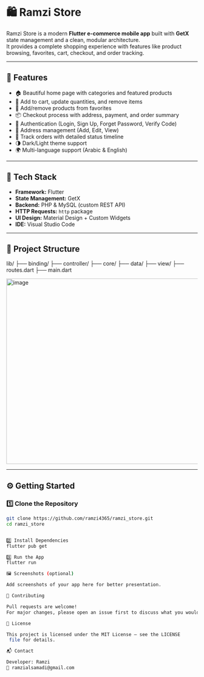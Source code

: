 # 🛍️ Ramzi Store

Ramzi Store is a modern **Flutter e-commerce mobile app** built with **GetX** state management and a clean, modular architecture.  
It provides a complete shopping experience with features like product browsing, favorites, cart, checkout, and order tracking.

---

## 🚀 Features

- 🏠 Beautiful home page with categories and featured products  
- 🛒 Add to cart, update quantities, and remove items  
- 💖 Add/remove products from favorites  
- 📦 Checkout process with address, payment, and order summary  
- 🔐 Authentication (Login, Sign Up, Forget Password, Verify Code)  
- 📍 Address management (Add, Edit, View)  
- 🚚 Track orders with detailed status timeline  
- 🌗 Dark/Light theme support  
- 🌍 Multi-language support (Arabic & English)

---

## 🧱 Tech Stack

- **Framework:** Flutter  
- **State Management:** GetX  
- **Backend:** PHP & MySQL (custom REST API)  
- **HTTP Requests:** `http` package  
- **UI Design:** Material Design + Custom Widgets  
- **IDE:** Visual Studio Code  

---

## 📂 Project Structure

lib/
├── binding/
├── controller/
├── core/
├── data/
├── view/
├── routes.dart
├── main.dart


<img width="717" height="487" alt="image" src="https://github.com/user-attachments/assets/d3b0ca17-1edf-4434-b1c5-00d0cbab61db" />




---

## ⚙️ Getting Started

### 1️⃣ Clone the Repository

```bash
git clone https://github.com/ramzi4365/ramzi_store.git
cd ramzi_store


2️⃣ Install Dependencies
flutter pub get

3️⃣ Run the App
flutter run

🖼️ Screenshots (optional)

Add screenshots of your app here for better presentation.

🤝 Contributing

Pull requests are welcome!
For major changes, please open an issue first to discuss what you would like to change.

📄 License

This project is licensed under the MIT License — see the LICENSE
 file for details.

📬 Contact

Developer: Ramzi
📧 ramzialsamadi@gmail.com
